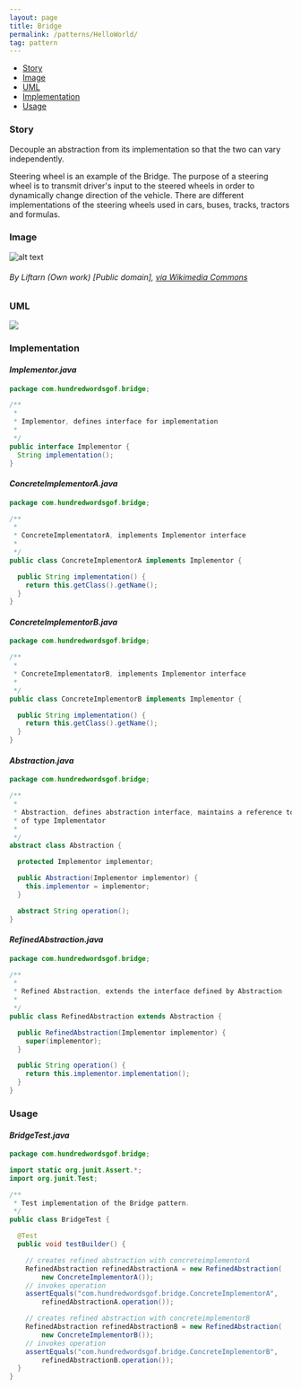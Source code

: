 ```yaml
---
layout: page
title: Bridge
permalink: /patterns/HelloWorld/
tag: pattern
---
```


* [Story](#Story)
* [Image](#Image)
* [UML](#UML)
* [Implementation](#Implementation)
* [Usage](#Usage)


###  <a id="Story"></a>Story 

Decouple an abstraction from its implementation so that the two can vary independently.

Steering wheel is an example of the Bridge.
The purpose of a steering wheel is to transmit  driver's input to the steered wheels in order to dynamically change direction of the vehicle.
There are different implementations of the steering wheels used in cars, buses, tracks, tractors and formulas.





###  <a id="Image"></a>Image 


![alt text](http://www.design-patterns-stories.com/assets/img/image/bridge.jpg "Bridge")  
###### By Liftarn (Own work) [Public domain], <a href="https://commons.wikimedia.org/wiki/File%3A1924Stanley740-interior.jpg">via Wikimedia Commons</a>



###  <a id="UML"></a>UML
[![](http://www.design-patterns-stories.com/assets/img/uml/bridge.png)](http://www.design-patterns-stories.com/assets/img/uml/bridge.png)

###  <a id="Implementation"></a>Implementation 

#### *Implementor.java* 
```java 
package com.hundredwordsgof.bridge;

/**
 * 
 * Implementor, defines interface for implementation
 *
 */
public interface Implementor {
  String implementation();
}
```

#### *ConcreteImplementorA.java* 
```java 
package com.hundredwordsgof.bridge;

/**
 * 
 * ConcreteImplementatorA, implements Implementor interface
 *
 */
public class ConcreteImplementorA implements Implementor {

  public String implementation() {
    return this.getClass().getName();
  }
}
```

#### *ConcreteImplementorB.java* 
```java 
package com.hundredwordsgof.bridge;

/**
 * 
 * ConcreteImplementatorB, implements Implementor interface
 *
 */
public class ConcreteImplementorB implements Implementor {

  public String implementation() {
    return this.getClass().getName();
  }
}
```

#### *Abstraction.java* 
```java 
package com.hundredwordsgof.bridge;

/**
 * 
 * Abstraction, defines abstraction interface, maintains a reference to object
 * of type Implementator
 * 
 */
abstract class Abstraction {

  protected Implementor implementor;

  public Abstraction(Implementor implementor) {
    this.implementor = implementor;
  }

  abstract String operation();
}
```

#### *RefinedAbstraction.java* 
```java 
package com.hundredwordsgof.bridge;

/**
 * 
 * Refined Abstraction, extends the interface defined by Abstraction
 *
 */
public class RefinedAbstraction extends Abstraction {

  public RefinedAbstraction(Implementor implementor) {
    super(implementor);
  }

  public String operation() {
    return this.implementor.implementation();
  }
}
```

###  <a id="Usage"></a>Usage 

#### *BridgeTest.java* 
```java 
package com.hundredwordsgof.bridge;

import static org.junit.Assert.*;
import org.junit.Test;

/**
 * Test implementation of the Bridge pattern.
 */
public class BridgeTest {

  @Test
  public void testBuilder() {

    // creates refined abstraction with concreteimplementorA
    RefinedAbstraction refinedAbstractionA = new RefinedAbstraction(
        new ConcreteImplementorA());
    // invokes operation
    assertEquals("com.hundredwordsgof.bridge.ConcreteImplementorA",
        refinedAbstractionA.operation());

    // creates refined abstraction with concreteimplementorB
    RefinedAbstraction refinedAbstractionB = new RefinedAbstraction(
        new ConcreteImplementorB());
    // invokes operation
    assertEquals("com.hundredwordsgof.bridge.ConcreteImplementorB",
        refinedAbstractionB.operation());
  }
}
```

